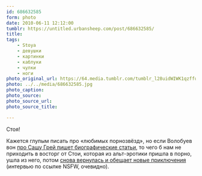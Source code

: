 ```yaml
---
id: 686632585
form: photo
date: 2010-06-11 12:12:00
tumblr: https://untitled.urbansheep.com/post/686632585/
title:
tags:
    - Stoya
    - девушки
    - картинки
    - каблуки
    - чулки
    - ноги
photo_original_url: https://64.media.tumblr.com/tumblr_l28uidWIWK1qzffuvo1_500.jpg
photo: ../../media/686632585.jpg
photo_caption:
photo_source:
photo_source_url:
photo_source_title:

---
```


<p>Стоя!</p>

<p>Кажется глупым писать про «любимых порнозвёзд», но если Волобуев вон <a href="http://www.afisha.ru/article/4973/">про Сашу Грей пишет биографические статьи</a>, то чего б нам не приходить в восторг от Стои, которая из альт-эротики пришла в порно, ушла из него, потом <a href="http://fleshbot.com/5525081/stoyas-back-and-shed-like-a-word-with-you/">снова вернулась и обещает новые приключения</a> (интервью по ссылке NSFW, очевидно).</p>
